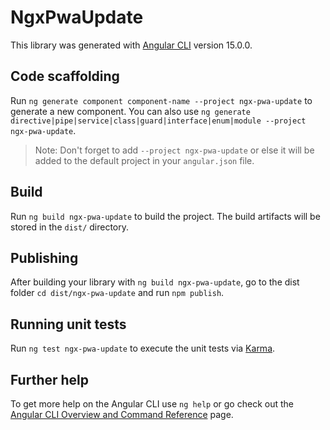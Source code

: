 # NgxPwaUpdate

This library was generated with [Angular CLI](https://github.com/angular/angular-cli) version 15.0.0.

## Code scaffolding

Run `ng generate component component-name --project ngx-pwa-update` to generate a new component. You can also use `ng generate directive|pipe|service|class|guard|interface|enum|module --project ngx-pwa-update`.
> Note: Don't forget to add `--project ngx-pwa-update` or else it will be added to the default project in your `angular.json` file. 

## Build

Run `ng build ngx-pwa-update` to build the project. The build artifacts will be stored in the `dist/` directory.

## Publishing

After building your library with `ng build ngx-pwa-update`, go to the dist folder `cd dist/ngx-pwa-update` and run `npm publish`.

## Running unit tests

Run `ng test ngx-pwa-update` to execute the unit tests via [Karma](https://karma-runner.github.io).

## Further help

To get more help on the Angular CLI use `ng help` or go check out the [Angular CLI Overview and Command Reference](https://angular.io/cli) page.
